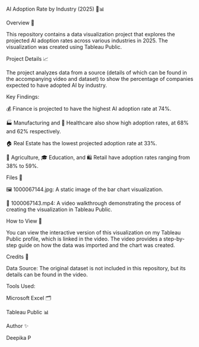 AI Adoption Rate by Industry (2025) 🤖📊

Overview 📝

This repository contains a data visualization project that explores the projected AI adoption rates across various industries in 2025. The visualization was created using Tableau Public.

Project Details 📈

The project analyzes data from a source (details of which can be found in the accompanying video and dataset) to show the percentage of companies expected to have adopted AI by industry.

Key Findings:

💰 Finance is projected to have the highest AI adoption rate at 74%.

🏭 Manufacturing and 🏥 Healthcare also show high adoption rates, at 68% and 62% respectively.

🏠 Real Estate has the lowest projected adoption rate at 33%.

🌾 Agriculture, 🎓 Education, and 🛍️ Retail have adoption rates ranging from 38% to 59%.


Files 📂

🖼️ 1000067144.jpg: A static image of the bar chart visualization.

🎥 1000067143.mp4: A video walkthrough demonstrating the process of creating the visualization in Tableau Public.


How to View 👀

You can view the interactive version of this visualization on my Tableau Public profile, which is linked in the video. The video provides a step-by-step guide on how the data was imported and the chart was created.

Credits 🙏

Data Source: The original dataset is not included in this repository, but its details can be found in the video.

Tools Used:

Microsoft Excel 🗂️

Tableau Public 📊



Author ✨

Deepika P
